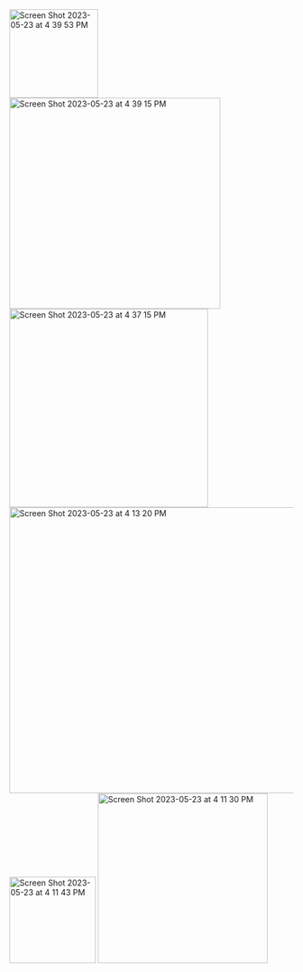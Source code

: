 <img width="157" alt="Screen Shot 2023-05-23 at 4 39 53 PM" src="https://github.com/ram1050/Linux-intro-cli-task/assets/74604230/d45873d1-bf9c-43da-ae4e-fb197fb3b32a">
<img width="374" alt="Screen Shot 2023-05-23 at 4 39 15 PM" src="https://github.com/ram1050/Linux-intro-cli-task/assets/74604230/e109236b-7125-4cee-b3e7-a0b00cbf5e7f">
<img width="352" alt="Screen Shot 2023-05-23 at 4 37 15 PM" src="https://github.com/ram1050/Linux-intro-cli-task/assets/74604230/b497c3a0-e708-4e60-8c52-45ca09adf347">
<img width="507" alt="Screen Shot 2023-05-23 at 4 13 20 PM" src="https://github.com/ram1050/Linux-intro-cli-task/assets/74604230/8da0bb04-6c6b-45bb-933f-3a6f19833d27">
<img width="153" alt="Screen Shot 2023-05-23 at 4 11 43 PM" src="https://github.com/ram1050/Linux-intro-cli-task/assets/74604230/abacdbc9-dd73-4c45-8650-816e7137ad0a">
<img width="301" alt="Screen Shot 2023-05-23 at 4 11 30 PM" src="https://github.com/ram1050/Linux-intro-cli-task/assets/74604230/31d55486-592b-4637-9e33-56b832998727">
